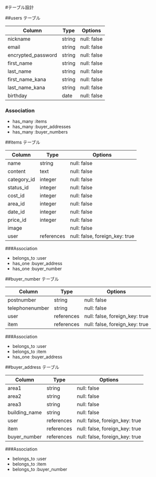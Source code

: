 #テーブル設計

##users テーブル

| Column             | Type      | Options     |
| ------------------ | --------- | ----------- |
| nickname           | string    | null: false |
| email              | string    | null: false |
| encrypted_password | string    | null: false |
| first_name         | string    | null: false |
| last_name          | string    | null: false |
| first_name_kana    | string    | null: false |
| last_name_kana     | string    | null: false |
| birthday           | date      | null: false |

### Association

- has_many :items
- has_many :buyer_addresses
- has_many :buyer_numbers

##items テーブル

| Column      | Type       | Options                        |
| ----------  | ------     | -----------                    |
| name        | string     | null: false                    |
| content     | text       | null: false                    |
| category_id | integer    | null: false                    |
| status_id   | integer    | null: false                    | 
| cost_id     | integer    | null: false                    |
| area_id     | integer    | null: false                    |
| date_id     | integer    | null: false                    |
| price_id    | integer    | null: false                    |
| image       |            | null: false                    |activestorageで実装
| user        | references | null: false, foreign_key: true |

###Association

- belongs_to :user
- has_one :buyer_address
- has_one :buyer_number


##buyer_number テーブル

| Column          | Type       | Options                       |
| --------------  | ---------- | ----------------------------- |
| postnumber      | string     | null: false                   |
| telephonenumber | string     | null: false                   |
| user            | references | null: false, foreign_key: true |
| item            | references | null: false, foreign_key: true |

###Association

- belongs_to :user
- belongs_to :item
- has_one :buyer_address

##buyer_address テーブル


| Column          | Type       | Options                       |
| --------------  | ---------- | ----------------------------- |
| area1           | string     | null: false                   |
| area2           | string     | null: false                   |
| area3           | string     | null: false                   |
| building_name   | string     | null: false                   |
| user            | references | null: false, foreign_key: true |
| item            | references | null: false, foreign_key: true |
| buyer_number    | references | null: false, foreign_key: true |

###Association

- belongs_to :user
- belongs_to :item
- belongs_to :buyer_number

